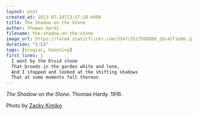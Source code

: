 ```yaml
---
layout: post
created_at: 2013-07-24T13:57:20-0400
title: The Shadow on the Stone
author: Thomas Hardy
filename: the-shadow-on-the-stone
image_url: https://farm4.staticflickr.com/3347/3517508680_2bc41f1e06.jpg
duration: "1:53"
tags: [elegiac, haunting]
first_lines: |
  I went by the Druid stone
  That broods in the garden white and lone,
  And I stopped and looked at the shifting shadows
  That at some moments fall thereon
---
```


_The Shadow on the Stone_.  Thomas Hardy.  1916.

Photo by [Zacky Kimiko](https://www.flickr.com/photos/35393757@N03/3517508680/).
